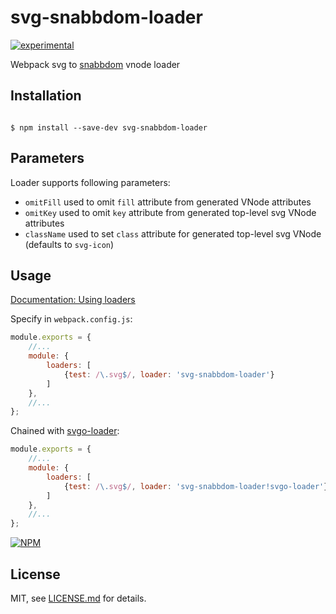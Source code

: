 # svg-snabbdom-loader

[![experimental](http://badges.github.io/stability-badges/dist/experimental.svg)](http://github.com/badges/stability-badges)

Webpack svg to [snabbdom](https://github.com/paldepind/snabbdom) vnode loader


## Installation

```shell

$ npm install --save-dev svg-snabbdom-loader

```

## Parameters

Loader supports following parameters:

- `omitFill` used to omit `fill` attribute from generated VNode attributes
- `omitKey` used to omit `key` attribute from generated top-level svg VNode
  attributes
- `className` used to set `class` attribute for generated top-level svg VNode
  (defaults to `svg-icon`)


## Usage

[Documentation: Using loaders](http://webpack.github.io/docs/using-loaders.html)

Specify in `webpack.config.js`:

```javascript
module.exports = {
    //...
    module: {
        loaders: [
            {test: /\.svg$/, loader: 'svg-snabbdom-loader'}
        ]
    },
    //...
};
```

Chained with [svgo-loader](https://github.com/rpominov/svgo-loader):

```javascript
module.exports = {
    //...
    module: {
        loaders: [
            {test: /\.svg$/, loader: 'svg-snabbdom-loader!svgo-loader'}
        ]
    },
    //...
};
```


[![NPM](https://nodei.co/npm/svg-snabbdom-loader.png)](https://www.npmjs.com/package/svg-snabbdom-loader)

## License

MIT, see [LICENSE.md](http://github.com/ysegorov/svg-snabbdom-loader/blob/master/LICENSE.md) for details.
